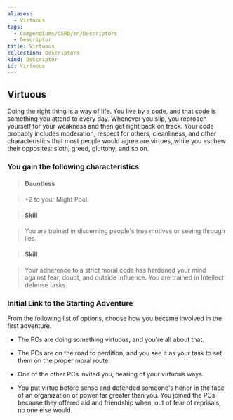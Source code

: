 ```yaml
---
aliases:
  - Virtuous
tags:
  - Compendiums/CSRD/en/Descriptors
  - Descriptor
title: Virtuous
collection: Descriptors
kind: Descriptor
id: Virtuous
---
```

## Virtuous    
Doing the right thing is a way of life. You live by a code, and that code is something you attend to every day. Whenever you slip, you reproach yourself for your weakness and then get right back on track. Your code probably includes moderation, respect for others, cleanliness, and other characteristics that most people would agree are virtues, while you eschew their opposites: sloth, greed, gluttony, and so on.  
### You gain the following characteristics    
> #### Dauntless  
> +2 to your Might Pool.    
  
> #### Skill  
> You are trained in discerning people's true motives or seeing through lies.    
  
> #### Skill  
> Your adherence to a strict moral code has hardened your mind against fear, doubt, and outside influence. You are trained in Intellect defense tasks.    
  
### Initial Link to the Starting Adventure    
From the following list of options, choose how you became involved in the first adventure.    
- The PCs are doing something virtuous, and you're all about that.    
- The PCs are on the road to perdition, and you see it as your task to set them on the proper moral route.    
- One of the other PCs invited you, hearing of your virtuous ways.    
- You put virtue before sense and defended someone's honor in the face of an organization or power far greater than you. You joined the PCs because they offered aid and friendship when, out of fear of reprisals, no one else would.  
